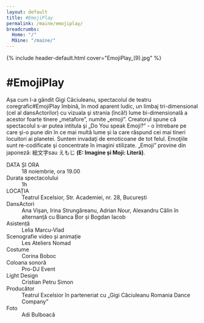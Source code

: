 ```yaml
---
layout: default
title: #EmojiPlay
permalink: /maine/emojiplay/
breadcrumbs:
  Home: "/"
  Mâine: "/maine/"
---
```


{% include header-default.html cover="EmojiPlay_(9).jpg" %}

# #EmojiPlay

Așa cum l-a gândit Gigi Căciuleanu, spectacolul de teatru coregrafic#EmojiPlay îmbină, în mod aparent ludic, un limbaj tri-dimensional (cel al dansActorilor) cu vizuala şi strania (încă!) lume bi-dimensională a acestor foarte tinere „metafore”, numite „emoji”.
Creatorul spune că spectacolul s-ar putea intitula şi „Do You speak Emoji?” - o întrebare pe care şi-o pune din în ce mai multă lume și la care răspund cei mai tineri locuitori ai planetei.
Suntem invadaţi de emoticoane de tot felul. Emoţiile sunt re-codificate şi concentrate în imagini stilizate. „Emoji” provine din japoneză: 絵文字sau えもじ  **(E: Imagine și Moji: Literă)**.

<dl class="dl">
  <dt>DATA ȘI ORA</dt>
  <dd>18 noiembrie, ora 19.00</dd>
  <dt>Durata spectacolului</dt>
  <dd>1h</dd>
  <dt>LOCAȚIA</dt>
  <dd>Teatrul Excelsior, Str. Academiei, nr. 28, București</dd>
  <dt>DansActori</dt>
  <dd>Ana Vișan, Irina Strungăreanu, Adrian Nour, Alexandru Călin în alternanță cu Bianca Bor și Bogdan Iacob</dd>
  <dt>Asistență</dt>
  <dd>Lelia Marcu-Vlad</dd>
  <dt>Scenografie video și animație</dt>
  <dd>Les Ateliers Nomad</dd>
  <dt>Costume</dt>
  <dd>Corina Boboc</dd>
  <dt>Coloana sonoră</dt>
  <dd>Pro-DJ Event</dd>
  <dt>Light Design</dt>
  <dd>Cristian Petru Simon</dd>
  <dt>Producător</dt>
  <dd>Teatrul Excelsior în parteneriat cu „Gigi Căciuleanu Romania Dance Company”</dd>
  <dt>Foto</dt>
  <dd>Adi Bulboacă</dd>
</dl>
